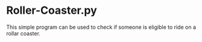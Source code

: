 # Roller-Coaster.py
This simple program can be used to check if someone is eligible to ride on a rollar coaster.
